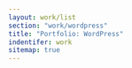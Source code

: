 ```yaml
---
layout: work/list
section: "work/wordpress"
title: "Portfolio: WordPress"
indentifer: work
sitemap: true
---
```

